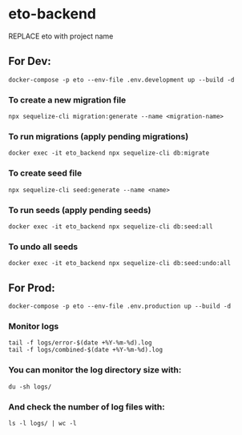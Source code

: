 # eto-backend

REPLACE eto with project name

## For Dev:
```
docker-compose -p eto --env-file .env.development up --build -d
```
### To create a new migration file
```
npx sequelize-cli migration:generate --name <migration-name>
```

### To run migrations (apply pending migrations)
```
docker exec -it eto_backend npx sequelize-cli db:migrate
```

### To create seed file
```
npx sequelize-cli seed:generate --name <name>
```

### To run seeds (apply pending seeds)
```
docker exec -it eto_backend npx sequelize-cli db:seed:all
```

### To undo all seeds
```
docker exec -it eto_backend npx sequelize-cli db:seed:undo:all
```

## For Prod:
```
docker-compose -p eto --env-file .env.production up --build -d
```
### Monitor logs
```
tail -f logs/error-$(date +%Y-%m-%d).log
tail -f logs/combined-$(date +%Y-%m-%d).log
```
### You can monitor the log directory size with:
```du -sh logs/```

### And check the number of log files with:
```ls -l logs/ | wc -l```